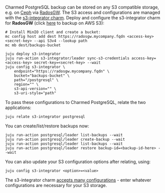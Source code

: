 Charmed PostgreSQL backup can be stored on any S3 compatible storage, e.g. on [Ceph](https://ceph.com/en/) via [RadosGW](https://docs.ceph.com/en/latest/man/8/radosgw/). The S3 access and configurations are managed with the [s3-integrator charm](https://charmhub.io/s3-integrator). Deploy and configure the s3-integrator charm for **RadosGW** (click [here](/t/charmed-postgresql-how-to-configure-s3/9681) to backup on AWS S3):
```shell
# Install MinIO client and create a bucket:
mc config host add dest https://radosgw.mycompany.fqdn <access-key> <secret-key> --api S3v4 --lookup path
mc mb dest/backups-bucket

juju deploy s3-integrator
juju run-action s3-integrator/leader sync-s3-credentials access-key=<access-key> secret-key=<secret-key> --wait
juju config s3-integrator \
    endpoint="https://radosgw.mycompany.fqdn" \
    bucket="backups-bucket" \
    path="/postgresql" \
    region="" \
    s3-api-version="" \
    s3-uri-style="path"
```

To pass these configurations to Charmed PostgreSQL, relate the two applications:
```shell
juju relate s3-integrator postgresql
```

You can create/list/restore backups now:

```shell
juju run-action postgresql/leader list-backups --wait
juju run-action postgresql/leader create-backup --wait
juju run-action postgresql/leader list-backups --wait
juju run-action postgresql/leader restore backup-id=<backup-id-here> --wait
```

You can also update your S3 configuration options after relating, using:
```shell
juju config s3-integrator <option>=<value>
```
The s3-integrator charm [accepts many configurations](https://charmhub.io/s3-integrator/configure) - enter whatever configurations are necessary for your S3 storage.